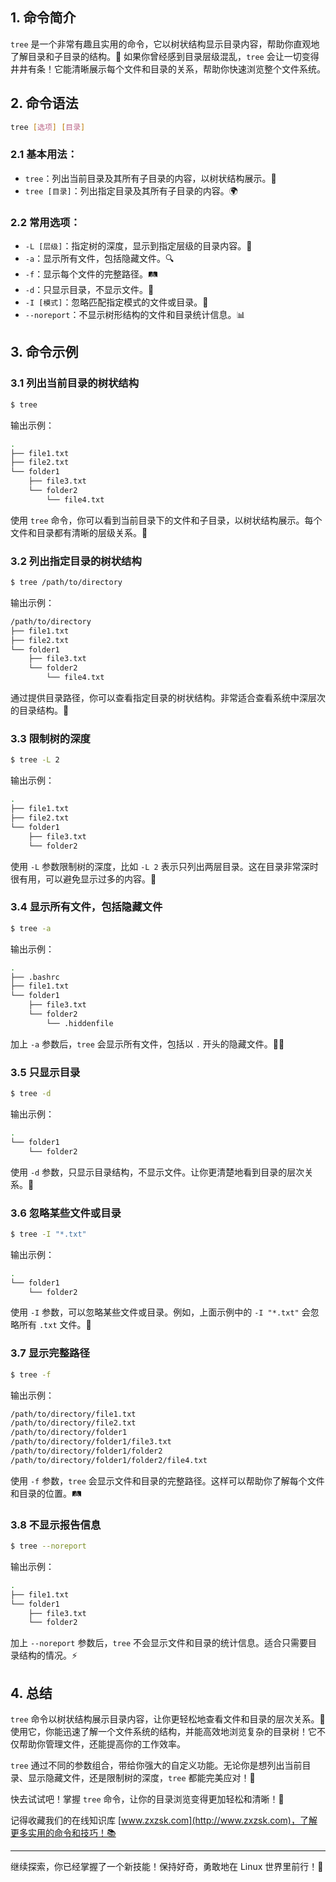 

## 1. 命令简介

`tree` 是一个非常有趣且实用的命令，它以树状结构显示目录内容，帮助你直观地了解目录和子目录的结构。🌳 如果你曾经感到目录层级混乱，`tree` 会让一切变得井井有条！它能清晰展示每个文件和目录的关系，帮助你快速浏览整个文件系统。

## 2. 命令语法

```bash
tree [选项] [目录]
```

### 2.1 **基本用法**：

* `tree`：列出当前目录及其所有子目录的内容，以树状结构展示。🌲
* `tree [目录]`：列出指定目录及其所有子目录的内容。🌍

### 2.2 **常用选项**：

* `-L [层级]`：指定树的深度，显示到指定层级的目录内容。🌱
* `-a`：显示所有文件，包括隐藏文件。🔍
* `-f`：显示每个文件的完整路径。🛤️
* `-d`：只显示目录，不显示文件。📁
* `-I [模式]`：忽略匹配指定模式的文件或目录。🚫
* `--noreport`：不显示树形结构的文件和目录统计信息。📊

## 3. 命令示例

### 3.1 **列出当前目录的树状结构**

```bash
$ tree
```

输出示例：

```bash
.
├── file1.txt
├── file2.txt
└── folder1
    ├── file3.txt
    └── folder2
        └── file4.txt
```

使用 `tree` 命令，你可以看到当前目录下的文件和子目录，以树状结构展示。每个文件和目录都有清晰的层级关系。🌳

### 3.2 **列出指定目录的树状结构**

```bash
$ tree /path/to/directory
```

输出示例：

```bash
/path/to/directory
├── file1.txt
├── file2.txt
└── folder1
    ├── file3.txt
    └── folder2
        └── file4.txt
```

通过提供目录路径，你可以查看指定目录的树状结构。非常适合查看系统中深层次的目录结构。📂

### 3.3 **限制树的深度**

```bash
$ tree -L 2
```

输出示例：

```bash
.
├── file1.txt
├── file2.txt
└── folder1
    ├── file3.txt
    └── folder2
```

使用 `-L` 参数限制树的深度，比如 `-L 2` 表示只列出两层目录。这在目录非常深时很有用，可以避免显示过多的内容。🌱

### 3.4 **显示所有文件，包括隐藏文件**

```bash
$ tree -a
```

输出示例：

```bash
.
├── .bashrc
├── file1.txt
└── folder1
    ├── file3.txt
    └── folder2
        └── .hiddenfile
```

加上 `-a` 参数后，`tree` 会显示所有文件，包括以 `.` 开头的隐藏文件。🕵️‍♀️

### 3.5 **只显示目录**

```bash
$ tree -d
```

输出示例：

```bash
.
└── folder1
    └── folder2
```

使用 `-d` 参数，只显示目录结构，不显示文件。让你更清楚地看到目录的层次关系。📂

### 3.6 **忽略某些文件或目录**

```bash
$ tree -I "*.txt"
```

输出示例：

```bash
.
└── folder1
    └── folder2
```

使用 `-I` 参数，可以忽略某些文件或目录。例如，上面示例中的 `-I "*.txt"` 会忽略所有 `.txt` 文件。🚫

### 3.7 **显示完整路径**

```bash
$ tree -f
```

输出示例：

```bash
/path/to/directory/file1.txt
/path/to/directory/file2.txt
/path/to/directory/folder1
/path/to/directory/folder1/file3.txt
/path/to/directory/folder1/folder2
/path/to/directory/folder1/folder2/file4.txt
```

使用 `-f` 参数，`tree` 会显示文件和目录的完整路径。这样可以帮助你了解每个文件和目录的位置。🛤️

### 3.8 **不显示报告信息**

```bash
$ tree --noreport
```

输出示例：

```bash
.
├── file1.txt
└── folder1
    ├── file3.txt
    └── folder2
```

加上 `--noreport` 参数后，`tree` 不会显示文件和目录的统计信息。适合只需要目录结构的情况。⚡

## 4. 总结

`tree` 命令以树状结构展示目录内容，让你更轻松地查看文件和目录的层次关系。🌲 使用它，你能迅速了解一个文件系统的结构，并能高效地浏览复杂的目录树！它不仅帮助你管理文件，还能提高你的工作效率。

`tree` 通过不同的参数组合，带给你强大的自定义功能。无论你是想列出当前目录、显示隐藏文件，还是限制树的深度，`tree` 都能完美应对！🎯

快去试试吧！掌握 `tree` 命令，让你的目录浏览变得更加轻松和清晰！🚀

记得收藏我们的在线知识库 [www.zxzsk.com](http://www.zxzsk.com)，了解更多实用的命令和技巧！📚

---

继续探索，你已经掌握了一个新技能！保持好奇，勇敢地在 Linux 世界里前行！🌟